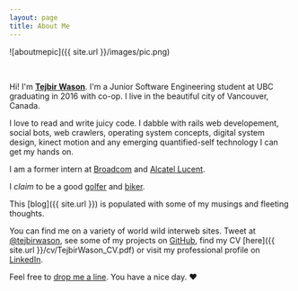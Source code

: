 ```yaml
---
layout: page
title: About Me
---
```


![aboutmepic]({{ site.url }}/images/pic.png)

<br>

Hi! I'm **[Tejbir Wason](http://about.me/tejbirwason)**. I'm a Junior Software Engineering student at UBC graduating in 2016 with co-op. I live in the beautiful city of Vancouver, Canada.

I love to read and write juicy code. I dabble with rails web developement, social bots, web crawlers, operating system concepts, digital system design, kinect motion and any emerging quantified-self technology I can get my hands on. 

I am a former intern at [Broadcom](http://www.broadcom.com) and [Alcatel Lucent](http://www.alcatel-lucent.com).

I *claim* to be a good [golfer](http://ubcgolf.wordpress.com/executives/) and [biker](http://www.strava.com/athletes/tejbirwason).

This [blog]({{ site.url }}) is populated with some of my musings and fleeting thoughts.


You can find me on a variety of world wild interweb sites. Tweet at [@tejbirwason](http://twitter.com/tejbirwason), see some of my projects on [GitHub](http://github.com/tejbirwason), find my CV [here]({{ site.url }}/cv/TejbirWason_CV.pdf) or visit my professional profile on  [LinkedIn](http://www.linkedin.com/pub/tejbir-wason/30/840/b92). 

Feel free to [drop me a line](mailto:hello@tejbirwason.com). 
You have a nice day. ♥